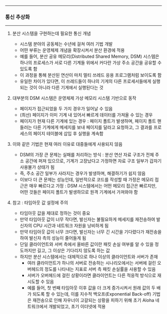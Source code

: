 -----
### 통신 추상화
-----
1. 분산 시스템을 구현하는데 필요한 통신 개념
   - 시스템 분야의 공동체는 수년에 걸쳐 여러 기법 개발
   - 어떤 부류는 운영체제 개념을 확장시켜서 분산 환경에 적용
   - 예를 들어, 분산 공유 메모리(Distributed Shared Memory, DSM) 시스템은 하나의 프로세스가 서로 다른 기계들 위에서 커다란 가상 주소 공간을 공유할 수 있도록 함
   - 이 과정을 통해 분산된 연산이 마치 멀티 쓰레드 응용 프로그램처럼 보이도록 함
   - 유일한 차이가 있다면, 이 쓰레드들이 하나의 기게의 다른 프로세서들에게 실행되는 것이 아니라 다른 기게에서 실행된다는 것

2. 대부분의 DSM 시스템은 운영체제 가상 메모리 시스템 기반으로 동작
   - 페이지가 접근되었을 두 가지 경우가 일어날 수 있음
   - (최선) 페이지가 이미 기계 내 있어서 빠르게 데이터를 가져올 수 있는 경우
   - 페이지가 현재 다른 기계에 있는 경우 : 페이지 폴트가 발생하며, 페이지 폴트 핸들러는 다른 기계에게 메세지를 보내 페이지를 달라고 요청하고, 그 결과를 프로세스의 페이지 테이블에 삽입 후 실행을 계속함

3. 이와 같은 기법은 현재 여러 이유로 대중들에게 사용되지 않음
   - DSM의 가장 큰 문제는 실패를 처리하는 방식 : 분산 연산 자료 구조가 전체 주소 공간에 퍼져 있으므로, 기계가 고장났다고 가정하면 자료 구조 일부가 갑자기 사용불가 상태가 됨
   - 즉, 주소 공간 일부가 사라지는 경우가 발생하며, 해결하기가 쉽지 않음
   - 이보다 더 큰 문제는 성능인데, 일반적으로 코드를 작성할 때 가정은 메모리 접근은 매우 빠르다고 가정 : DSM 시스템에서는 어떤 메모리 접근은 빠르지만, 어떤 것들은 페이지 폴트가 발생하므로 원격 기계에서 가져와야 함
  
4. 참고 : 타임아웃 값 설정에 주의
   - 타임아웃 값을 제대로 정하는 것이 중요
   - 만약 타임아웃 값이 너무 작다면, 발신자는 불필요하게 메세지를 재전송하여 발신자의 CPU 시간과 네트워크 자원을 낭비하게 됨
   - 만약 타임아웃 값이 너무 크다면, 발신자는 너무 긴 시간을 기다렸다가 재전송을 하여 발신자 측의 성능이 줄어들게 됨
   - 단일 클라이언트와 서버 측에서 올바른 값이란 패킷 손실 여부를 알 수 있을 정도까지만 길고, 그 이상은 기다리지 않도록 하는 값
   - 하지만 분산 시스템에서는 대체적으로 하나 이상의 클라이언트와 서버가 존재
     + 여러 클라이언트가 하나의 서버로 전송하는 시나리오에서는 서버에 걸린 오버헤드의 정도를 나타내는 지표로 서버 측 패킷 손실률을 사용할 수 있음
     + 서버가 오버헤드에 걸린 상황이라면 클라이언트는 다른 적응적 방식으로 재시도할 수 있음
     + 예를 들어, 첫 번째 타임아웃 이후 값을 더 크게 증가시켜서 원래 값의 두 배가 되도록 할 수 있는데, 이를 지수적 백오프(Exponential Back-off) 기법은 재전송으로 인해 자우너이 고갈되는 상황을 피하기 위해 초기 Aloha 네트워크에서 개발되었고, 초기 이더넷에 적용

